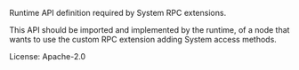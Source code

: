 Runtime API definition required by System RPC extensions.

This API should be imported and implemented by the runtime,
of a node that wants to use the custom RPC extension
adding System access methods.

License: Apache-2.0